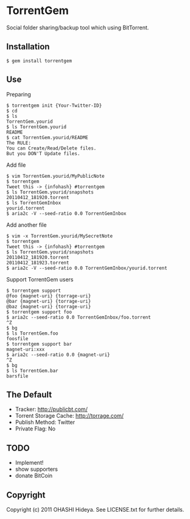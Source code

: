 TorrentGem
====

Social folder sharing/backup tool which using BitTorrent.

Installation
----

    $ gem install torrentgem

Use
----

Preparing

    $ torrentgem init {Your-Twitter-ID}
    $ cd
    $ ls
    TorrentGem.yourid
    $ ls TorrentGem.yourid
    README
    $ cat TorrentGem.yourid/README
    The RULE:
    You can Create/Read/Delete files.
    But you DON'T Update files.

Add file

    $ vim TorrentGem.yourid/MyPublicNote
    $ torrentgem
    Tweet this -> {infohash} #torrentgem
    $ ls TorrentGem.yourid/snapshots
    20110412_181920.torrent
    $ ls TorrentGemInbox
    yourid.torrent
    $ aria2c -V --seed-ratio 0.0 TorrentGemInbox

Add another file

    $ vim -x TorrentGem.yourid/MySecretNote
    $ torrentgem
    Tweet this -> {infohash} #torrentgem
    $ ls TorrentGem.yourid/snapshots
    20110412_181920.torrent
    20110412_181923.torrent
    $ aria2c -V --seed-ratio 0.0 TorrentGemInbox/yourid.torrent

Support TorrentGem users

    $ torrentgem support
    @foo {magnet-uri} {torrage-uri}
    @bar {magnet-uri} {torrage-uri}
    @baz {magnet-uri} {torrage-uri}
    $ torrentgem support foo
    $ aria2c --seed-ratio 0.0 TorrentGemInbox/foo.torrent
    ^Z
    $ bg
    $ ls TorrentGem.foo
    foosfile
    $ torrentgem support bar
    magnet-uri:xxx
    $ aria2c --seed-ratio 0.0 {magnet-uri}
    ^Z
    $ bg
    $ ls TorrentGem.bar
    barsfile

The Default
----

* Tracker: http://publicbt.com/
* Torrent Storage Cache: http://torrage.com/
* Publish Method: Twitter
* Private Flag: No

TODO
----

* Implement!
* show supporters
* donate BitCoin

Copyright
----

Copyright (c) 2011 OHASHI Hideya. See LICENSE.txt for further details.
